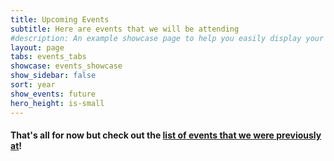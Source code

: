 ```yaml
---
title: Upcoming Events
subtitle: Here are events that we will be attending
#description: An example showcase page to help you easily display your work
layout: page
tabs: events_tabs
showcase: events_showcase
show_sidebar: false
sort: year
show_events: future
hero_height: is-small
---
```


#### That's all for now but check out the [list of events that we were previously at](/eventspast)!